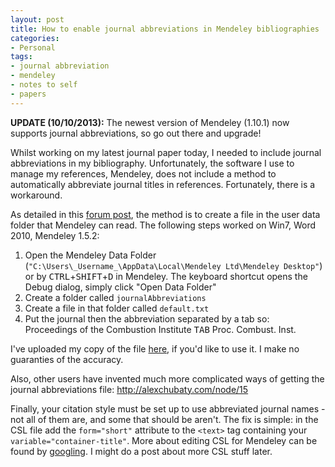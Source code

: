 ```yaml
---
layout: post
title: How to enable journal abbreviations in Mendeley bibliographies
categories:
- Personal
tags:
- journal abbreviation
- mendeley
- notes to self
- papers
---
```

**UPDATE (10/10/2013):** The newest version of Mendeley (1.10.1) now supports journal abbreviations, so go out there and upgrade!

Whilst working on my latest journal paper today, I needed to include journal abbreviations in my bibliography. Unfortunately, the software I use to manage my references, Mendeley, does not include a method to automatically abbreviate journal titles in references. Fortunately, there is a workaround.
<!--more-->
As detailed in this [forum post](http://support.mendeley.com/customer/portal/questions/179297-how-to-enable-journal-abbreviations-?new=179297), the method is to create a file in the user data folder that Mendeley can read. The following steps worked on Win7, Word 2010, Mendeley 1.5.2:

1. Open the Mendeley Data Folder (`"C:\Users\_Username_\AppData\Local\Mendeley Ltd\Mendeley Desktop"`) or by <kbd>CTRL</kbd>+<kbd>SHIFT</kbd>+<kbd>D</kbd> in Mendeley. The keyboard shortcut opens the Debug dialog, simply click "Open Data Folder"
2. Create a folder called `journalAbbreviations` 
3. Create a file in that folder called `default.txt`
4. Put the journal then the abbreviation separated by a tab so:<br>
Proceedings of the Combustion Institute <kbd>TAB</kbd> Proc. Combust. Inst. 

I've uploaded my copy of the file <a href="http://bryanwweber.com/wordpress/wp-content/uploads/files/default.txt">here</a>, if you'd like to use it. I make no guaranties of the accuracy.

Also, other users have invented much more complicated ways of getting the journal abbreviations file: <a href="http://alexchubaty.com/node/15">http://alexchubaty.com/node/15</a>

Finally, your citation style must be set up to use abbreviated journal names - not all of them are, and some that should be aren't. The fix is simple: in the CSL file add the `form="short"` attribute to the `<text>` tag containing your `variable="container-title"`. More about editing CSL for Mendeley can be found by <a href="http://lmgtfy.com/?q=mendeley+edit+citation+styles">googling</a>. I might do a post about more CSL stuff later.

